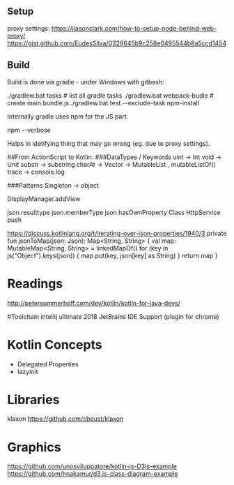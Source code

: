 

## Setup
proxy settings:
https://jjasonclark.com/how-to-setup-node-behind-web-proxy/
https://gist.github.com/EudesSilva/0329645b9c258e0495544b8a5ccd1454

## Build
Build is done via gradle - under Windows with gitbash:

 ./gradlew.bat tasks # list all gradle tasks
 ./gradlew.bat webpack-budle # create main.bundle.js
 ./gradlew.bat test --exclude-task npm-install
 
Internally gradle uses npm for the JS part.

 npm --verbose 

Helps in idetifying thing that may go wrong (eg. due to proxy settings).
 

##From ActionScript to Kotlin:
###DataTypes / Keywords
uint -> Int
void -> Unit
substr -> substring
charAt ->
Vector ->  MutableList<T> , mutableListOf()
trace -> console.log
   
###Patterns
Singleton -> object




 
DisplayManager.addView

json.resulttype
json.memberType
json.hasOwnProperty
Class
HttpService
push



https://discuss.kotlinlang.org/t/iterating-over-json-properties/1940/3
private fun jsonToMap(json: Json): Map<String, String> {
    val map: MutableMap<String, String> = linkedMapOf()
    for (key in js("Object").keys(json)) {
        map.put(key, json[key] as String)
    }
    return map
}

# Readings
http://petersommerhoff.com/dev/kotlin/kotlin-for-java-devs/

#Toolchain
intellij ultimate 2018
JetBrains IDE Support (plugin for chrome)

# Kotlin Concepts
- Delegated Properties
- lazyinit

# Libraries
klaxon https://github.com/cbeust/klaxon

# Graphics
https://github.com/unosviluppatore/kotlin-js-D3js-example
https://github.com/hnakamur/d3.js-class-diagram-example